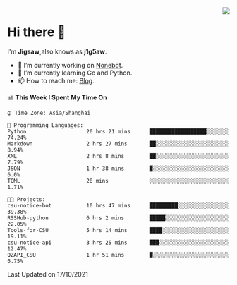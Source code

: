 <a href="#">
  <img align="right" src="https://github-readme-stats.vercel.app/api?username=j1g5awi&count_private=true&show_icons=true&title_color=80070B&text_color=B3B3B3&bg_color=212121&icon_color=80070B" />
</a>

# Hi there 👋

I'm **Jigsaw**,also knows as **j1g5aw**.

- 🔭 I’m currently working on [Nonebot](https://github.com/nonebot).
- 🌱 I’m currently learning Go and Python.
- 📫 How to reach me: [Blog](https://blog.maddestroyer.xyz/).

<!--START_SECTION:waka-->
📊 **This Week I Spent My Time On** 

```text
⌚︎ Time Zone: Asia/Shanghai

💬 Programming Languages: 
Python                   20 hrs 21 mins      ██████████████████░░░░░░░   74.24% 
Markdown                 2 hrs 27 mins       ██░░░░░░░░░░░░░░░░░░░░░░░   8.94% 
XML                      2 hrs 8 mins        ██░░░░░░░░░░░░░░░░░░░░░░░   7.79% 
JSON                     1 hr 38 mins        █░░░░░░░░░░░░░░░░░░░░░░░░   6.0% 
TOML                     28 mins             ░░░░░░░░░░░░░░░░░░░░░░░░░   1.71%

🐱‍💻 Projects: 
csu-notice-bot           10 hrs 47 mins      █████████░░░░░░░░░░░░░░░░   39.38% 
RSSHub-python            6 hrs 2 mins        █████░░░░░░░░░░░░░░░░░░░░   22.05% 
Tools-for-CSU            5 hrs 14 mins       ████░░░░░░░░░░░░░░░░░░░░░   19.11% 
csu-notice-api           3 hrs 25 mins       ███░░░░░░░░░░░░░░░░░░░░░░   12.47% 
QZAPI_CSU                1 hr 51 mins        █░░░░░░░░░░░░░░░░░░░░░░░░   6.75%

```


 Last Updated on 17/10/2021
<!--END_SECTION:waka-->
